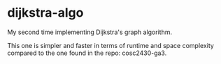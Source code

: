 # dijkstra-algo
My second time implementing Dijkstra's graph algorithm.

This one is simpler and faster in terms of runtime and space complexity compared to the one found in the repo: cosc2430-ga3.
